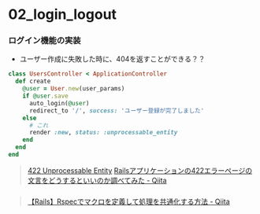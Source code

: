 # 02_login_logout
### ログイン機能の実装
- ユーザー作成に失敗した時に、404を返すことができる？？
```rb
class UsersController < ApplicationController
  def create
    @user = User.new(user_params)
    if @user.save
      auto_login(@user)
      redirect_to '/', success: 'ユーザー登録が完了しました'
    else
      # これ
      render :new, status: :unprocessable_entity
    end
  end
end
```
> [422 Unprocessable Entity](https://developer.mozilla.org/ja/docs/Web/HTTP/Status/422)
> [Railsアプリケーションの422エラーページの文言をどうするといいのか調べてみた - Qiita](https://qiita.com/hrtkmztn/items/d6a1b504c4d1a5288d73)

### 

> [【Rails】Rspecでマクロを定義して処理を共通化する方法 - Qiita](https://qiita.com/mattan5271/items/6df9f14e5daa5e0dc1c8)